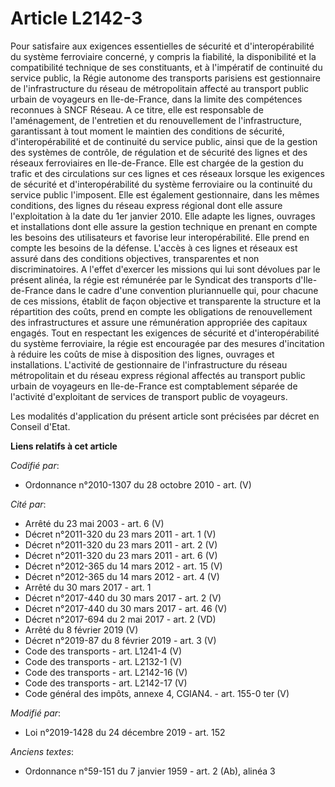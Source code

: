 # Article L2142-3

Pour satisfaire aux exigences essentielles de sécurité et d'interopérabilité du système ferroviaire concerné, y compris la
fiabilité, la disponibilité et la compatibilité technique de ses constituants, et à l'impératif de continuité du service
public, la Régie autonome des transports parisiens est gestionnaire de l'infrastructure du réseau de métropolitain affecté au
transport public urbain de voyageurs en Ile-de-France, dans la limite des compétences reconnues à SNCF Réseau. A ce titre,
elle est responsable de l'aménagement, de l'entretien et du renouvellement de l'infrastructure, garantissant à tout moment le
maintien des conditions de sécurité, d'interopérabilité et de continuité du service public, ainsi que de la gestion des
systèmes de contrôle, de régulation et de sécurité des lignes et des réseaux ferroviaires en Ile-de-France. Elle est chargée
de la gestion du trafic et des circulations sur ces lignes et ces réseaux lorsque les exigences de sécurité et
d'interopérabilité du système ferroviaire ou la continuité du service public l'imposent. Elle est également gestionnaire,
dans les mêmes conditions, des lignes du réseau express régional dont elle assure l'exploitation à la date du 1er janvier
2010. Elle adapte les lignes, ouvrages et installations dont elle assure la gestion technique en prenant en compte les
besoins des utilisateurs et favorise leur interopérabilité. Elle prend en compte les besoins de la défense. L'accès à ces
lignes et réseaux est assuré dans des conditions objectives, transparentes et non discriminatoires. A l'effet d'exercer les
missions qui lui sont dévolues par le présent alinéa, la régie est rémunérée par le Syndicat des transports d'Ile-de-France
dans le cadre d'une convention pluriannuelle qui, pour chacune de ces missions, établit de façon objective et transparente la
structure et la répartition des coûts, prend en compte les obligations de renouvellement des infrastructures et assure une
rémunération appropriée des capitaux engagés. Tout en respectant les exigences de sécurité et d'interopérabilité du système
ferroviaire, la régie est encouragée par des mesures d'incitation à réduire les coûts de mise à disposition des lignes,
ouvrages et installations. L'activité de gestionnaire de l'infrastructure du réseau métropolitain et du réseau express
régional affectés au transport public urbain de voyageurs en Ile-de-France est comptablement séparée de l'activité
d'exploitant de services de transport public de voyageurs.

Les modalités d'application du présent article sont précisées par décret en Conseil d'Etat.

**Liens relatifs à cet article**

_Codifié par_:

  - Ordonnance n°2010-1307 du 28 octobre 2010 - art. (V)

_Cité par_:

  - Arrêté du 23 mai 2003 - art. 6 (V)
  - Décret n°2011-320 du 23 mars 2011 - art. 1 (V)
  - Décret n°2011-320 du 23 mars 2011 - art. 2 (V)
  - Décret n°2011-320 du 23 mars 2011 - art. 6 (V)
  - Décret n°2012-365 du 14 mars 2012 - art. 15 (V)
  - Décret n°2012-365 du 14 mars 2012 - art. 4 (V)
  - Arrêté du 30 mars 2017 - art. 1
  - Décret n°2017-440 du 30 mars 2017 - art. 2 (V)
  - Décret n°2017-440 du 30 mars 2017 - art. 46 (V)
  - Décret n°2017-694 du 2 mai 2017 - art. 2 (VD)
  - Arrêté du 8 février 2019 (V)
  - Décret n°2019-87 du 8 février 2019 - art. 3 (V)
  - Code des transports - art. L1241-4 (V)
  - Code des transports - art. L2132-1 (V)
  - Code des transports - art. L2142-16 (V)
  - Code des transports - art. L2142-17 (V)
  - Code général des impôts, annexe 4, CGIAN4. - art. 155-0 ter (V)

_Modifié par_:

  - Loi n°2019-1428 du 24 décembre 2019 - art. 152

_Anciens textes_:

  - Ordonnance n°59-151 du 7 janvier 1959 - art. 2 (Ab), alinéa 3
